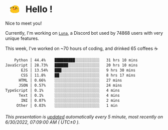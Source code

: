 <h1>   <img src="./spoinky.gif" style="vertical-align:middle;" width="30px">   Hello ! </h1>

Nice to meet you!

Currently, I'm working on <a href='https://github.com/Asgarrrr/Luna'>`Luna`</a>, a Discord bot used by 74868 users with very unique features.

This week, I've worked on ~70 hours of coding, and drinked 65 coffees ☕

```
    Python │ 44.4%    █████████░░░░░░░░░░░   31 hrs 10 mins
JavaScript │ 28.73%   ██████░░░░░░░░░░░░░░   20 hrs 10 mins
       EJS │ 13.54%   ███░░░░░░░░░░░░░░░░░   9 hrs 30 mins
       CSS │ 11.8%    ██░░░░░░░░░░░░░░░░░░   8 hrs 17 mins
      HTML │ 0.66%    ░░░░░░░░░░░░░░░░░░░░   27 mins
      JSON │ 0.57%    ░░░░░░░░░░░░░░░░░░░░   24 mins
TypeScript │ 0.1%     ░░░░░░░░░░░░░░░░░░░░   4 mins
      Text │ 0.1%     ░░░░░░░░░░░░░░░░░░░░   4 mins
       INI │ 0.07%    ░░░░░░░░░░░░░░░░░░░░   2 mins
     Other │ 0.03%    ░░░░░░░░░░░░░░░░░░░░   1 min
```

###### This presentation is [updated](https://github.com/Asgarrrr) automatically every 5 minute, most recently on 6/30/2022, 07:09:00 AM ( UTC±0 ).
